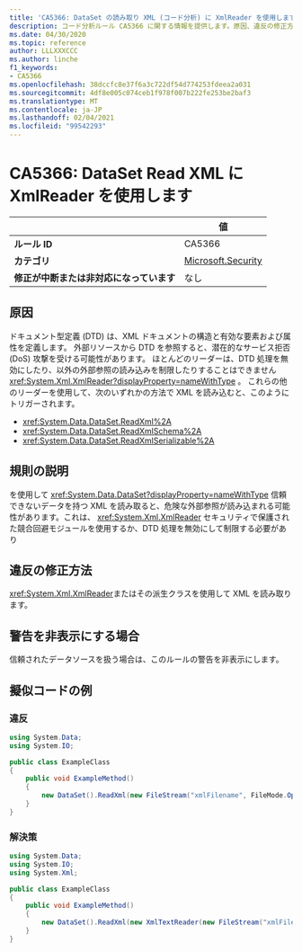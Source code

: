 ```yaml
---
title: 'CA5366: DataSet の読み取り XML (コード分析) に XmlReader を使用します。'
description: コード分析ルール CA5366 に関する情報を提供します。原因、違反の修正方法、非表示にするタイミングなどが含まれます。
ms.date: 04/30/2020
ms.topic: reference
author: LLLXXXCCC
ms.author: linche
f1_keywords:
- CA5366
ms.openlocfilehash: 38dccfc8e37f6a3c722df54d774253fdeea2a031
ms.sourcegitcommit: 4df8e005c074ceb1f978f007b222fe253be2baf3
ms.translationtype: MT
ms.contentlocale: ja-JP
ms.lasthandoff: 02/04/2021
ms.locfileid: "99542293"
---
```

# <a name="ca5366-use-xmlreader-for-dataset-read-xml"></a>CA5366: DataSet Read XML に XmlReader を使用します

| | 値 |
|-|-|
| **ルール ID** |CA5366|
| **カテゴリ** |[Microsoft.Security](security-warnings.md)|
| **修正が中断または非対応になっています** |なし|

## <a name="cause"></a>原因

ドキュメント型定義 (DTD) は、XML ドキュメントの構造と有効な要素および属性を定義します。 外部リソースから DTD を参照すると、潜在的なサービス拒否 (DoS) 攻撃を受ける可能性があります。 ほとんどのリーダーは、DTD 処理を無効にしたり、以外の外部参照の読み込みを制限したりすることはできません <xref:System.Xml.XmlReader?displayProperty=nameWithType> 。 これらの他のリーダーを使用して、次のいずれかの方法で XML を読み込むと、このようにトリガーされます。

- <xref:System.Data.DataSet.ReadXml%2A>
- <xref:System.Data.DataSet.ReadXmlSchema%2A>
- <xref:System.Data.DataSet.ReadXmlSerializable%2A>

## <a name="rule-description"></a>規則の説明

を使用して <xref:System.Data.DataSet?displayProperty=nameWithType> 信頼できないデータを持つ XML を読み取ると、危険な外部参照が読み込まれる可能性があります。これは、 <xref:System.Xml.XmlReader> セキュリティで保護された競合回避モジュールを使用するか、DTD 処理を無効にして制限する必要があり

## <a name="how-to-fix-violations"></a>違反の修正方法

<xref:System.Xml.XmlReader>またはその派生クラスを使用して XML を読み取ります。

## <a name="when-to-suppress-warnings"></a>警告を非表示にする場合

信頼されたデータソースを扱う場合は、このルールの警告を非表示にします。

## <a name="pseudo-code-examples"></a>擬似コードの例

### <a name="violation"></a>違反

```csharp
using System.Data;
using System.IO;

public class ExampleClass
{
    public void ExampleMethod()
    {
        new DataSet().ReadXml(new FileStream("xmlFilename", FileMode.Open));
    }
}
```

### <a name="solution"></a>解決策

```csharp
using System.Data;
using System.IO;
using System.Xml;

public class ExampleClass
{
    public void ExampleMethod()
    {
        new DataSet().ReadXml(new XmlTextReader(new FileStream("xmlFilename", FileMode.Open)));
    }
}
```
